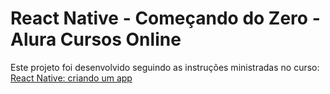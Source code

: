 # React Native - Começando do Zero - Alura Cursos Online

Este projeto foi desenvolvido seguindo as instruções ministradas no curso: [React Native: criando um app](https://cursos.alura.com.br/course/react-native-comecando-zero)
